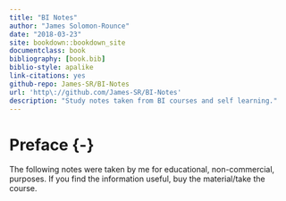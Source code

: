```yaml
--- 
title: "BI Notes"
author: "James Solomon-Rounce"
date: "2018-03-23"
site: bookdown::bookdown_site 
documentclass: book
bibliography: [book.bib]
biblio-style: apalike
link-citations: yes
github-repo: James-SR/BI-Notes
url: 'http\://github.com/James-SR/BI-Notes' 
description: "Study notes taken from BI courses and self learning."
---
```


# Preface {-}

The following notes were taken by me for educational, non-commercial, purposes. If you find the information useful, buy the material/take the course.
